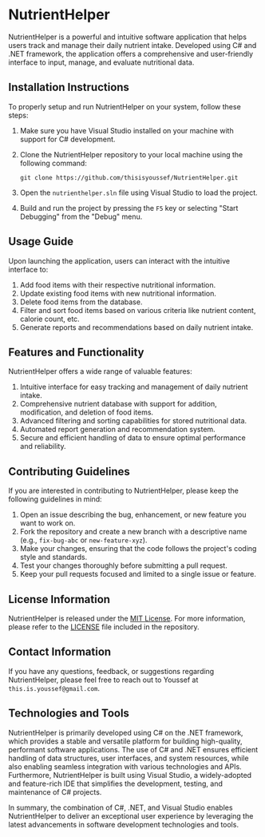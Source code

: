 # NutrientHelper

NutrientHelper is a powerful and intuitive software application that helps users track and manage their daily nutrient intake. Developed using C# and .NET framework, the application offers a comprehensive and user-friendly interface to input, manage, and evaluate nutritional data.

## Installation Instructions

To properly setup and run NutrientHelper on your system, follow these steps:

1. Make sure you have Visual Studio installed on your machine with support for C# development.
2. Clone the NutrientHelper repository to your local machine using the following command:

   ```
   git clone https://github.com/thisisyoussef/NutrientHelper.git
   ```

3. Open the `nutrienthelper.sln` file using Visual Studio to load the project.
4. Build and run the project by pressing the `F5` key or selecting "Start Debugging" from the "Debug" menu.

## Usage Guide

Upon launching the application, users can interact with the intuitive interface to:

1. Add food items with their respective nutritional information.
2. Update existing food items with new nutritional information.
3. Delete food items from the database.
4. Filter and sort food items based on various criteria like nutrient content, calorie count, etc.
5. Generate reports and recommendations based on daily nutrient intake.

## Features and Functionality

NutrientHelper offers a wide range of valuable features:

1. Intuitive interface for easy tracking and management of daily nutrient intake.
2. Comprehensive nutrient database with support for addition, modification, and deletion of food items.
3. Advanced filtering and sorting capabilities for stored nutritional data.
4. Automated report generation and recommendation system.
5. Secure and efficient handling of data to ensure optimal performance and reliability.

## Contributing Guidelines

If you are interested in contributing to NutrientHelper, please keep the following guidelines in mind:

1. Open an issue describing the bug, enhancement, or new feature you want to work on.
2. Fork the repository and create a new branch with a descriptive name (e.g., `fix-bug-abc` or `new-feature-xyz`).
3. Make your changes, ensuring that the code follows the project's coding style and standards.
4. Test your changes thoroughly before submitting a pull request.
5. Keep your pull requests focused and limited to a single issue or feature.

## License Information

NutrientHelper is released under the [MIT License](https://opensource.org/licenses/MIT). For more information, please refer to the [LICENSE](LICENSE) file included in the repository.

## Contact Information

If you have any questions, feedback, or suggestions regarding NutrientHelper, please feel free to reach out to Youssef at `this.is.youssef@gmail.com`.

## Technologies and Tools

NutrientHelper is primarily developed using C# on the .NET framework, which provides a stable and versatile platform for building high-quality, performant software applications. The use of C# and .NET ensures efficient handling of data structures, user interfaces, and system resources, while also enabling seamless integration with various technologies and APIs. Furthermore, NutrientHelper is built using Visual Studio, a widely-adopted and feature-rich IDE that simplifies the development, testing, and maintenance of C# projects.

In summary, the combination of C#, .NET, and Visual Studio enables NutrientHelper to deliver an exceptional user experience by leveraging the latest advancements in software development technologies and tools.